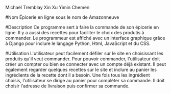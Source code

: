 Michaël Tremblay
Xin Xu
Yimin Chemen

#Nom
Épicerie en ligne sous le nom de Amazonneuve

#Description
Ce programme sert à faire la commande de son épicerie en ligne. Il y a aussi des recettes pour faciliter le choix des produtis à commander. Le programmeur est affiché avec un interface graphique grâce à Django pour inclure le langage Python, Html, JavaScript et du CSS.

#Utilisation
L'utilisateur peut facilement défiler sur le site en choisissant les produits qu'il veut commander. Pour pouvoir commander, l'utilisateur doit créer un compter ou bien se connecter avec un compte déjà existant. Il peut également regarder quelques recettes sur le site et inclure au panier les ingrédients de la recette dont il a besoin. Une fois tous les ingrédient choisis, l'utilisateur se dirige au panier pour compléter sa commande. Il doit choisir l'adresse de livraison puis confirmer sa commande.

